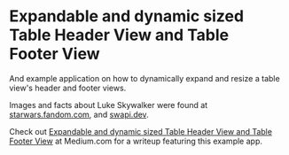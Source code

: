 # Expandable and dynamic sized Table Header View and Table Footer View

And example application on how to dynamically expand and resize a table view's header and footer views.

Images and facts about Luke Skywalker were found at [starwars.fandom.com](https://starwars.fandom.com/wiki/Luke_Skywalker), and [swapi.dev](https://swapi.dev).

Check out [Expandable and dynamic sized Table Header View and Table Footer View](https://medium.com/@thomsmed/expandable-and-dynamic-sized-table-header-view-and-table-footer-view-6611ce0265b4) at Medium.com for a writeup featuring this example app.
